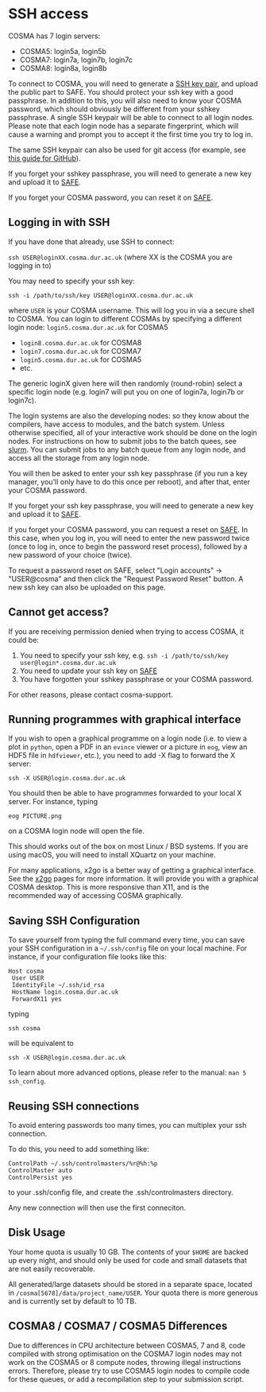 # SSH access

COSMA has 7 login servers:

* COSMA5: login5a, login5b
* COSMA7: login7a, login7b, login7c
* COSMA8: login8a, login8b


To connect to COSMA, you will need to generate a [SSH key pair](/account.md#generating-a-ssh-key),
and upload the public part to SAFE. You should protect your ssh key
with a good passphrase. In addition to this, you will also need to
know your COSMA password, which should obviously be different from
your sshkey passphrase. A single SSH keypair will be able to connect
to all login nodes. Please note that each login node has a separate
fingerprint, which will cause a warning and prompt you to accept it
the first time you try to log in.

The same SSH keypair can also be used for git access (for example, see
[this guide for
GitHub](https://help.github.com/en/articles/generating-a-new-ssh-key-and-adding-it-to-the-ssh-agent)).

If you forget your sshkey passphrase, you will need to generate a new
key and upload it to [SAFE](https://safe.epcc.ed.ac.uk/dirac).

If you forget your COSMA password, you can reset it on [SAFE](https://safe.epcc.ed.ac.uk/dirac).

## Logging in with SSH

If you have done that already, use SSH to connect:

`ssh USER@loginXX.cosma.dur.ac.uk` (where XX is the COSMA you are logging in to)

You may need to specify your ssh key:

`ssh -i /path/to/ssh/key USER@loginXX.cosma.dur.ac.uk`

where `USER` is your COSMA username. This will log you in via a secure
shell to COSMA. You can login to different COSMAs by specifying a
different login node: `login5.cosma.dur.ac.uk` for COSMA5

- `login8.cosma.dur.ac.uk` for COSMA8
- `login7.cosma.dur.ac.uk` for COSMA7
- `login5.cosma.dur.ac.uk` for COSMA5
- etc.

The generic loginX given here will then randomly (round-robin) select
a specific login node (e.g. login7 will put you on one of login7a,
login7b or login7c).

The login systems are also the developing nodes: so they know about
the compilers, have access to modules, and the batch system. Unless
otherwise specified, all of your interactive work should be done on
the login nodes. For instructions on how to submit jobs to the batch
quees, see [slurm](/slurm.md). You can submit jobs to any batch queue
from any login node, and access all the storage from any login node.

You will then be asked to enter your ssh key passphrase (if you run a
key manager, you'll only have to do this once per reboot), and after
that, enter your COSMA password.

If you forget your ssh key passphrase, you will need to generate a new
key and upload it to [SAFE](https://safe.epcc.ed.ac.uk/dirac).

If you forget your COSMA password, you can request a reset on
[SAFE](https://safe.epcc.ed.ac.uk/dirac). In this case, when you log
in, you will need to enter the new password twice (once to log in,
once to begin the password reset process), followed by a new password
of your choice (twice).

To request a password reset on SAFE, select "Login accounts" -> "USER@cosma" and then click the "Request Password Reset" button. A new ssh key can also be uploaded on this page.

## Cannot get access?

If you are receiving permission denied when trying to access COSMA, it
could be:

1. You need to specify your ssh key, e.g. `ssh -i /path/to/ssh/key user@login*.cosma.dur.ac.uk`
2. You need to update your ssh key on [SAFE](https://safe.epcc.ed.ac.uk/dirac)
3. You have forgotten your sshkey passphrase or your COSMA password.

For other reasons, please contact cosma-support.

## Running programmes with graphical interface

If you wish to open a graphical programme on a login node (i.e. to
view a plot in `python`, open a PDF in an `evince` viewer or a
picture in `eog`, view an HDF5 file in `hdfviewer`, etc.), you need to add
-X flag to forward the X server:

`ssh -X USER@login.cosma.dur.ac.uk`

You should then be able to have programmes forwarded to your local X server. For instance, typing

`eog PICTURE.png`

on a COSMA login node will open the file.

This should works out of the box on most Linux / BSD systems. If you
are using macOS, you will need to install XQuartz on your machine.

For many applications, x2go is a better way of getting a graphical
interface. See the [x2go](/x2go.md) pages for more information. It will provide
you with a graphical COSMA desktop. This is more responsive than X11,
and is the recommended way of accessing COSMA graphically.

## Saving SSH Configuration

To save yourself from typing the full command every time, you can save
your SSH configuration in a `~/.ssh/config` file on your local
machine. For instance, if your configuration file looks like this:

    Host cosma
     User USER
     IdentityFile ~/.ssh/id_rsa
     HostName login.cosma.dur.ac.uk
     ForwardX11 yes

typing

`ssh cosma`

will be equivalent to

`ssh -X USER@login.cosma.dur.ac.uk`

To learn about more advanced options, please refer to the manual: `man 5 ssh_config`.

## Reusing SSH connections

To avoid entering passwords too many times, you can multiplex your ssh connection.

To do this, you need to add something like:

```
ControlPath ~/.ssh/controlmasters/%r@%h:%p
ControlMaster auto
ControlPersist yes
```

to your .ssh/config file, and create the .ssh/controlmasters directory.

Any new connection will then use the first conneciton.

## Disk Usage

Your home quota is usually 10 GB. The contents of your `$HOME` are
backed up every night, and should only be used for code and small
datasets that are not easily recoverable.

All generated/large datasets should be stored in a separate space,
located in `/cosma[5678]/data/project_name/USER`. Your quota there is
more generous and is currently set by default to 10 TB.

## COSMA8 / COSMA7 / COSMA5 Differences

Due to differences in CPU architecture between COSMA5, 7 and 8,
code compiled with strong optimisation on the COSMA7 login nodes may
not work on the COSMA5 or 8 compute nodes, throwing illegal
instructions errors. Therefore, please try to use COSMA5 login
nodes to compile code for these queues, or add a recompilation step to
your submission script.
